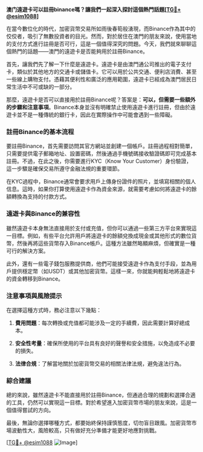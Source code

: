 **澳门遠遊卡可以註冊binance嗎？讓我們一起深入探討這個熱門話題[[TG💪+ @esim1088](https://t.me/s/esim1088)]**

在當今數位化的時代，加密貨幣交易所如雨後春筍般湧現，而Binance作為其中的佼佼者，吸引了無數投資者的目光。然而，對於居住在澳門的朋友來說，使用當地的支付方式進行註冊是否可行，這是一個值得深究的問題。今天，我們就來聊聊這個熱門的話題——澳門的遠遊卡是否能夠用於註冊Binance。

首先，讓我們先了解一下什麼是遠遊卡。遠遊卡是由澳門通公司推出的電子支付卡，類似於其他地方的交通卡或儲值卡。它可以用於公共交通、便利店消費、甚至一些線上購物支付。憑藉其便利性和廣泛的應用範圍，遠遊卡已經成為澳門居民日常生活中不可或缺的一部分。

那麼，遠遊卡是否可以直接用於註冊Binance呢？答案是：**可以，但需要一些額外的步驟和注意事項**。Binance本身並沒有明確禁止使用遠遊卡進行註冊，但由於遠遊卡並不是一種傳統的銀行卡，因此在實際操作中可能會遇到一些障礙。

### 註冊Binance的基本流程

要註冊Binance，首先需要訪問其官方網站並創建一個帳戶。註冊過程相對簡單，只需要提供電子郵箱地址、設置密碼，然後通過手機號碼接收驗證碼即可完成基本註冊。不過，在此之後，你需要進行KYC（Know Your Customer）身份驗證，這一步驟是確保交易所遵守金融法規的重要環節。

在KYC過程中，Binance通常會要求用戶上傳身份證件的照片，並填寫相關的個人信息。這時，如果你打算使用遠遊卡作為資金來源，就需要考慮如何將遠遊卡的餘額轉換為支持的付款方式。

### 遠遊卡與Binance的兼容性

雖然遠遊卡本身無法直接用於支付或充值，但你可以通過一些第三方平台來實現這一目標。例如，有些平台允許用戶將遠遊卡的餘額兌換成現金或其他形式的數位貨幣，然後再將這些貨幣存入Binance帳戶。這種方法雖然略顯麻煩，但確實是一種可行的解決方案。

此外，還有一些電子錢包服務提供商，他們可能接受遠遊卡作為支付手段，並為用戶提供穩定幣（如USDT）或其他加密貨幣。這樣一來，你就能夠輕鬆地將遠遊卡的資金轉移到Binance。

### 注意事項與風險提示

在選擇這種方式時，務必注意以下幾點：

1. **費用問題**：每次轉換或充值都可能涉及一定的手續費，因此需要計算好總成本。
   
2. **安全性考量**：確保所使用的平台具有良好的聲譽和安全措施，以免造成不必要的損失。

3. **法律合規**：了解當地關於加密貨幣交易的相關法律法規，避免違法行為。

### 綜合建議

總的來說，雖然遠遊卡不能直接用於註冊Binance，但通過合理的規劃和選擇合適的工具，仍然可以實現這一目標。對於希望進入加密貨幣市場的朋友來說，這是一個值得嘗試的方向。

最後，無論你選擇哪種方式，都要始終保持謹慎態度，切勿盲目跟風。加密貨幣市場波動性大，風險較高，只有做好充分準備才能更好地應對挑戰。

[[TG💪+ @esim1088](https://t.me/s/esim1088) ![Image](https://i.postimg.cc/4NQfJmqS/Snipaste-2025-05-13-00-14-12.png)]